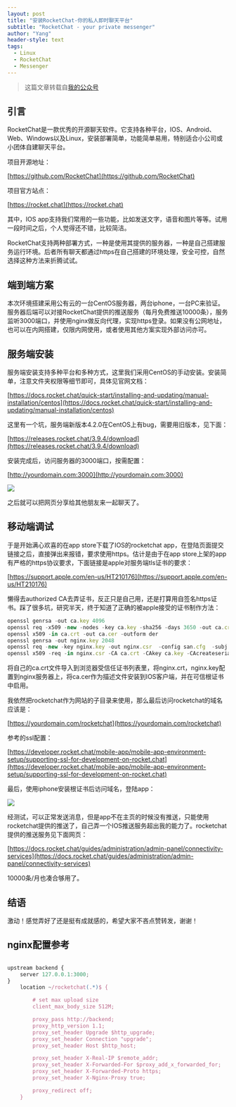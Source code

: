 ```yaml
---
layout: post
title: "安装RocketChat-你的私人即时聊天平台"
subtitle: "RocketChat - your private messenger"
author: "Yang"
header-style: text
tags:
  - Linux
  - RocketChat
  - Messenger
---
```


> 这篇文章转载自[我的公众号](https://mp.weixin.qq.com/s?__biz=Mzg5NjYxNzI3NA==&mid=2247483728&idx=1&sn=7b38de60ea5721a393ccdc311c875205&chksm=c07f1f05f70896139360497145e5cf6a113d7286faf64e9c02dc394ce5eee758c606f3422c0d&token=1624824886)

引言
--

RocketChat是一款优秀的开源聊天软件。它支持各种平台，IOS、Android、Web、Windows以及Linux，安装部署简单，功能简单易用，特别适合小公司或小团体自建聊天平台。

项目开源地址：

[https://github.com/RocketChat](https://github.com/RocketChat)

项目官方站点：

[https://rocket.chat](https://rocket.chat)

其中，IOS app支持我们常用的一些功能，比如发送文字，语音和图片等等。试用一段时间之后，个人觉得还不错，比较简洁。

RocketChat支持两种部署方式，一种是使用其提供的服务器，一种是自己搭建服务运行环境。后者所有聊天都通过https在自己搭建的环境处理，安全可控，自然选择这种方法来折腾试试。


端到端方案
--

本次环境搭建采用公有云的一台CentOS服务器，两台iphone，一台PC来验证。服务器后端可以对接RocketChat提供的推送服务（每月免费推送10000条），服务监听3000端口，并使用nginx做反向代理，实现https登录。如果没有公网地址，也可以在内网搭建，仅限内网使用，或者使用其他方案实现外部访问亦可。


服务端安装
--

服务端安装支持多种平台和多种方式，这里我们采用CentOS的手动安装。安装简单，注意文件夹权限等细节即可，具体见官网文档：

[https://docs.rocket.chat/quick-start/installing-and-updating/manual-installation/centos](https://docs.rocket.chat/quick-start/installing-and-updating/manual-installation/centos)

这里有一个坑，服务端新版本4.2.0在CentOS上有bug，需要用旧版本，见下面：

[https://releases.rocket.chat/3.9.4/download](https://releases.rocket.chat/3.9.4/download)

安装完成后，访问服务器的3000端口，按需配置：

[http://yourdomain.com:3000](http://yourdomain.com:3000)

![](https://yangyanghoho.github.io/img/in-post/post-chat/11.jpg)

之后就可以把网页分享给其他朋友来一起聊天了。


移动端调试
--

于是开始满心欢喜的在app store下载了IOS的rocketchat app，在登陆页面提交链接之后，直接弹出来报错，要求使用https。估计是由于在app store上架的app有严格的https协议要求，下面链接是apple对服务端tls证书的要求：

[https://support.apple.com/en-us/HT210176](https://support.apple.com/en-us/HT210176)

懒得去authorized CA去弄证书，反正只是自己用，还是打算用自签名https证书。踩了很多坑，研究半天，终于知道了正确的被apple接受的证书制作方法：

```ts
openssl genrsa -out ca.key 4096
openssl req -x509 -new -nodes -key ca.key -sha256 -days 3650 -out ca.crt -subj "/C=CN/ST=Liaoning/L=Dalian/O=TestCorp/OU=TestCorpWeb/CN=TestRootCA"
openssl x509 -in ca.crt -out ca.cer -outform der
openssl genrsa -out nginx.key 2048
openssl req -new -key nginx.key -out nginx.csr  -config san.cfg  -subj  "/C=CN/ST=Liaoning/L=Dalian/O=TestCorp/OU=TestCorpWeb/CN=yourdomain.com"
openssl x509 -req -in nginx.csr -CA ca.crt -CAkey ca.key -CAcreateserial -out nginx.crt -extensions req_ext -extfile san.cfg -days 825 -sha256
```

将自己的ca.crt文件导入到浏览器受信任证书列表里，将nginx.crt，nginx.key配置到nginx服务器上，将ca.cer作为描述文件安装到IOS客户端，并在可信根证书中启用。

我依然把rocketchat作为网站的子目录来使用，那么最后访问rocketchat的域名应该是：

[https://yourdomain.com/rocketchat](https://yourdomain.com/rocketchat)

参考的ssl配置：

[https://developer.rocket.chat/mobile-app/mobile-app-environment-setup/supporting-ssl-for-development-on-rocket.chat](https://developer.rocket.chat/mobile-app/mobile-app-environment-setup/supporting-ssl-for-development-on-rocket.chat)

最后，使用iphone安装根证书后访问域名，登陆app：

![](https://yangyanghoho.github.io/img/in-post/post-chat/22.jpg)

经测试，可以正常发送消息，但是app不在主页的时候没有推送，只能使用rocketchat提供的推送了，自己弄一个IOS推送服务超出我的能力了。rocketchat提供的推送服务见下面网页：

[https://docs.rocket.chat/guides/administration/admin-panel/connectivity-services](https://docs.rocket.chat/guides/administration/admin-panel/connectivity-services)

10000条/月也凑合够用了。


结语
--

激动！感觉弄好了还是挺有成就感的，希望大家不吝点赞转发，谢谢！


nginx配置参考
--

```ts

upstream backend {
    server 127.0.0.1:3000;
}
    location ~/rocketchat(.*)$ {

        # set max upload size
        client_max_body_size 512M;

        proxy_pass http://backend;
        proxy_http_version 1.1;
        proxy_set_header Upgrade $http_upgrade;
        proxy_set_header Connection "upgrade";
        proxy_set_header Host $http_host;

        proxy_set_header X-Real-IP $remote_addr;
        proxy_set_header X-Forwarded-For $proxy_add_x_forwarded_for;
        proxy_set_header X-Forwarded-Proto https;
        proxy_set_header X-Nginx-Proxy true;

        proxy_redirect off;
    }
```
